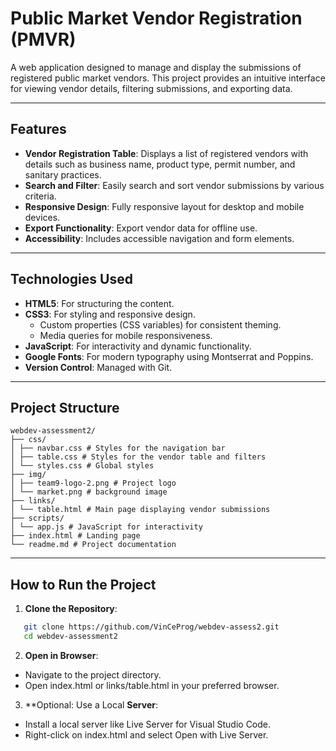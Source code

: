 # Public Market Vendor Registration (PMVR)

A web application designed to manage and display the submissions of registered public market vendors. This project provides an intuitive interface for viewing vendor details, filtering submissions, and exporting data.

---

## Features

- **Vendor Registration Table**: Displays a list of registered vendors with details such as business name, product type, permit number, and sanitary practices.
- **Search and Filter**: Easily search and sort vendor submissions by various criteria.
- **Responsive Design**: Fully responsive layout for desktop and mobile devices.
- **Export Functionality**: Export vendor data for offline use.
- **Accessibility**: Includes accessible navigation and form elements.

---

## Technologies Used

- **HTML5**: For structuring the content.
- **CSS3**: For styling and responsive design.
  - Custom properties (CSS variables) for consistent theming.
  - Media queries for mobile responsiveness.
- **JavaScript**: For interactivity and dynamic functionality.
- **Google Fonts**: For modern typography using Montserrat and Poppins.
- **Version Control**: Managed with Git.

---

## Project Structure

```
webdev-assessment2/
├── css/ 
│ ├── navbar.css # Styles for the navigation bar 
│ ├── table.css # Styles for the vendor table and filters 
│ └── styles.css # Global styles 
├── img/ 
│ ├── team9-logo-2.png # Project logo
│ └── market.png # background image
├── links/ 
│ └── table.html # Main page displaying vendor submissions 
├── scripts/ 
│ └── app.js # JavaScript for interactivity 
├── index.html # Landing page 
└── readme.md # Project documentation
```

---

## How to Run the Project

1. **Clone the Repository**:
```bash
   git clone https://github.com/VinCeProg/webdev-assess2.git
   cd webdev-assessment2
```

2. **Open in Browser**:
- Navigate to the project directory.
- Open index.html or links/table.html in your preferred browser.

3. **Optional: Use a Local **Server**:
- Install a local server like Live Server for Visual Studio Code.
- Right-click on index.html and select Open with Live Server.
